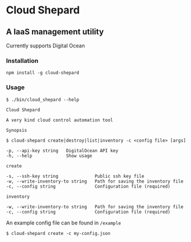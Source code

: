 # Cloud Shepard

## A IaaS management utility

Currently supports Digital Ocean

### Installation

```
npm install -g cloud-shepard
```

### Usage

```
$ ./bin/cloud_shepard --help

Cloud Shepard

A very kind cloud control automation tool

Synopsis

$ cloud-shepard create|destroy|list|inventory -c <config file> [args]

-p, --api-key string   DigitalOcean API key
-h, --help             Show usage

create

-s, --ssh-key string              Public ssh key file
-w, --write-inventory-to string   Path for saving the inventory file
-c, --config string               Configuration file (required)

inventory

-w, --write-inventory-to string   Path for saving the inventory file
-c, --config string               Configuration file (required)

```

An example config file can be found in `/example`

```
$ cloud-shepard create -c my-config.json
```

